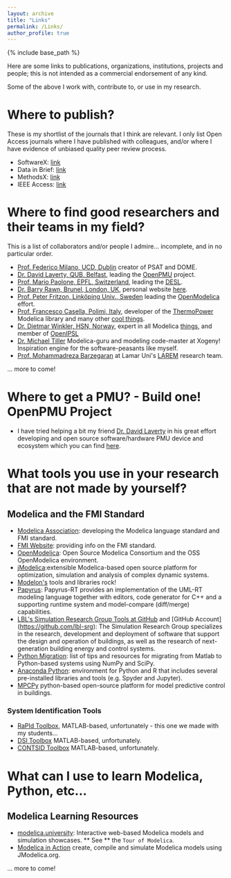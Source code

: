 ```yaml
---
layout: archive
title: "Links"
permalink: /Links/
author_profile: true
---
```


{% include base_path %}

Here are some links to publications, organizations, institutions, projects and people; this is not intended as a commercial endorsement of any kind.

Some of the above I work with, contribute to, or use in my research.

# Where to publish?
These is my shortlist of the journals that I think are relevant. I only list Open Access journals where I have published with colleagues, and/or where I have evidence of unbiased quality peer review process.
- SoftwareX: [link](https://www.journals.elsevier.com/softwarex)
- Data in Brief: [link](https://www.journals.elsevier.com/data-in-brief)
- MethodsX: [link](https://www.sciencedirect.com/science/journal/22150161)
- IEEE Access: [link](http://ieeeaccess.ieee.org)

# Where to find good researchers and their teams in my field?
This is a list of collaborators and/or people I admire... incomplete, and in no particular order.

- [Prof. Federico Milano, UCD, Dublin](http://faraday1.ucd.ie) creator of PSAT and DOME.
- [Dr. David Laverty, QUB, Belfast](http://www.qub.ac.uk/research-centres/EPIC/Profile/?name=david.laverty), leading the [OpenPMU](http://faraday1.ucd.ie) project.
- [Prof. Mario Paolone, EPFL, Switzerland](https://people.epfl.ch/mario.paolone), leading the [DESL](https://desl-pwrs.epfl.ch).
- [Dr. Barry Rawn, Brunel, London, UK](http://www.brunel.ac.uk/people/barry-rawn), personal website [here](http://www.barryrawn.info/academic/).
- [Prof. Peter Fritzon, Linköping Univ., Sweden](http://www.ida.liu.se/~petfr27/) leading the [OpenModelica](https://openmodelica.org) effort.
- [Prof. Francesco Casella, Polimi, Italy](http://home.deib.polimi.it/casella/index.html), developer of the [ThermoPower](https://github.com/casella/ThermoPower) Modelica library and many other [cool things](https://github.com/casella).
- [Dr. Dietmar Winkler, HSN, Norway](http://me.dwe.no), expert in all Modelica [things](https://github.com/dietmarw), and member of [OpenIPSL](http://openipsl.org)
- [Dr. Michael Tiller](https://www.xogeny.com) Modelica-guru and modeling code-master at Xogeny! Inspiration engine for the software-peasants like myself.
- [Prof. Mohammadreza Barzegaran](https://www.researchgate.net/profile/Mohammadreza_Barzegaran) at Lamar Uni's [LAREM](https://www.lamar.edu/engineering/electrical/faculty-and-staff/barzegaran/microgrid/research/larem-lab-team.html) research team.

... more to come!

# Where to get a PMU? - Build one! OpenPMU Project
- I have tried helping a bit my friend [Dr. David Laverty](http://www.qub.ac.uk/research-centres/EPIC/Profile/?name=david.laverty) in his great effort developing and open source software/hardware PMU device and ecosystem which you can find [here](https://sites.google.com/site/openpmu/).

# What tools you use in your research that are not made by yourself?
## Modelica and the FMI Standard
- [Modelica Association](https://www.modelica.org): developing the Modelica language standard and FMI standard.
- [FMI Website](http://fmi-standard.org): providing info on the FMI standard.
- [OpenModelica](https://www.openmodelica.org): Open Source Modelica Consortium and the OSS OpenModelica environment.
- [jModelica](http://jmodelica.org):extensible Modelica-based open source platform for optimization, simulation and analysis of complex dynamic systems.
- [Modelon's](http://www.modelon.com) tools and libraries rock!
- [Papyrus](https://eclipse.org/papyrus-rt/): Papyrus-RT provides an implementation of the UML-RT modeling language together with editors, code generator for C++ and a supporting runtime system and model-compare (diff/merge) capabilities.
- [LBL's Simulation Research Group Tools at GitHub](http://simulationresearch.lbl.gov) and [GitHub Account]
(https://github.com/lbl-srg): The Simulation Research Group specializes in the research, development and deployment of software that support the design and operation of buildings, as well as the research of next-generation building energy and control systems.
- [Python Migration](http://bci2000.org/downloads/BCPy2000/Migration.html): list of tips and resources for migrating from Matlab to Python-based systems using NumPy and SciPy.
- [Anaconda Python](https://www.continuum.io/what-is-anaconda): environment for Python and R that includes several pre-installed libraries and tools (e.g. Spyder and Jupyter).
- [MPCPy](https://github.com/lbl-srg/MPCPy) python-based open-source platform for model predictive control in buildings.


### System Identification Tools
- [RaPId Toolbox](https://github.com/ALSETLab/RaPId), MATLAB-based, unfortunately - this one we made with my students...
- [DSI Toolbox](https://github.com/ftuffner/DSIToolbox) MATLAB-based, unfortunately.
- [CONTSID Toolbox](http://www.contsid.cran.univ-lorraine.fr) MATLAB-based, unfortunately.

# What can I use to learn Modelica, Python, etc...
## Modelica Learning Resources
- [modelica.university](http://modelica.university/res/apps): Interactive web-based Modelica models and simulation showcases. ** See ** the ``Tour of Modelica``.
- [Modelica in Action](https://github.com/mbonvini/ModelicaInAction)  create, compile and simulate Modelica models using JModelica.org.

... more to come!
